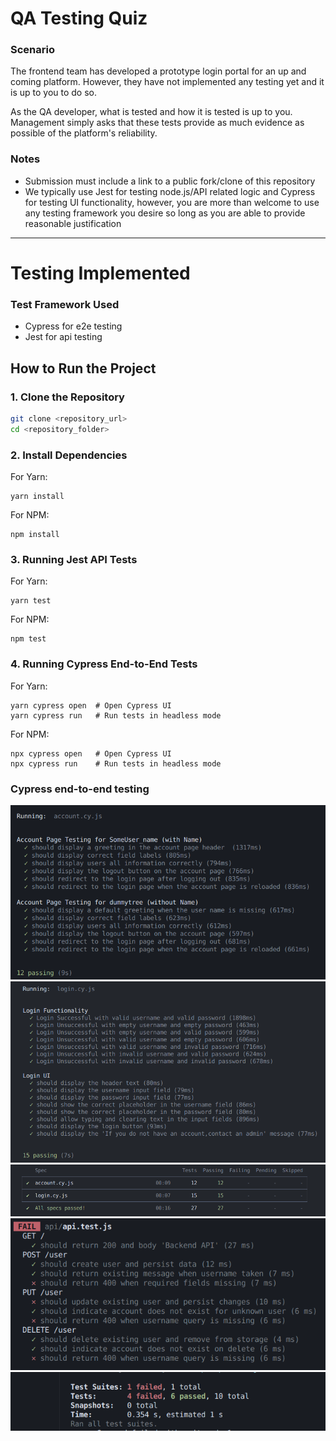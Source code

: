 # QA Testing Quiz

### Scenario
The frontend team has developed a prototype login portal for an up and coming platform.
However, they have not implemented any testing yet and it is up to you to do so.

As the QA developer, what is tested and how it is tested is up to you.
Management simply asks that these tests provide as much evidence as possible of the platform's reliability.

### Notes
- Submission must include a link to a public fork/clone of this repository
- We typically use Jest for testing node.js/API related logic and Cypress for testing UI functionality, however, you are more than welcome to use any testing framework you desire so long as you are able to provide reasonable justification

-----------------------------------------------------------------------------------------------------------------------------------------------------------------------------------------------------------------------------

# Testing Implemented
### Test Framework Used
 - Cypress for e2e testing
 - Jest for api testing

## How to Run the Project

### 1. Clone the Repository
```bash
git clone <repository_url>
cd <repository_folder>
```
### 2. Install Dependencies
For Yarn:
```
yarn install
```
For NPM:
```
npm install
```

### 3. Running Jest API Tests
For Yarn:
```
yarn test
```
For NPM:
```
npm test
```

### 4. Running Cypress End-to-End Tests
For Yarn:
```
yarn cypress open  # Open Cypress UI
yarn cypress run   # Run tests in headless mode
```
For NPM:
```
npx cypress open   # Open Cypress UI
npx cypress run    # Run tests in headless mode
```

### Cypress end-to-end testing 

![Cypress end-to-end testing](assets/Screenshot%20from%202025-08-29%2023-44-12.png)
![Cypress end-to-end testing](assets/Screenshot%20from%202025-08-29%2023-44-45.png)
![Cypress end-to-end testing](assets/Screenshot%20from%202025-08-29%2023-45-03.png)
![Cypress end-to-end testing](assets/Screenshot%20from%202025-08-29%2023-45-52.png)
![Cypress end-to-end testing](assets/Screenshot%20from%202025-08-29%2023-46-29.png)



